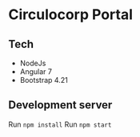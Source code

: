 # Circulocorp Portal


## Tech

- NodeJs
- Angular 7
- Bootstrap 4.21

## Development server

Run `npm install`
Run `npm start`


